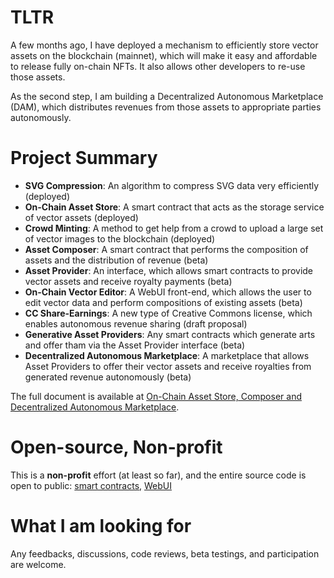 # TLTR

A few months ago, I have deployed a mechanism to efficiently store vector assets on the blockchain (mainnet), which will make it easy and affordable to release fully on-chain NFTs. It also allows other developers to re-use those assets.

As the second step, I am building a Decentralized Autonomous Marketplace (DAM), which distributes revenues from those assets to appropriate parties autonomously.

# Project Summary

- **SVG Compression**: An algorithm to compress SVG data very efficiently (deployed)
- **On-Chain Asset Store**: A smart contract that acts as the storage service of vector assets (deployed)
- **Crowd Minting**: A method to get help from a crowd to upload a large set of vector images to the blockchain (deployed)
- **Asset Composer**: A smart contract that performs the composition of assets and the distribution of revenue (beta)
- **Asset Provider**: An interface, which allows smart contracts to provide vector assets and receive royalty payments (beta)
- **On-Chain Vector Editor**: A WebUI front-end, which allows the user to edit vector data and perform compositions of existing assets (beta)
- **CC Share-Earnings**: A new type of Creative Commons license, which enables autonomous revenue sharing (draft proposal)
- **Generative Asset Providers**: Any smart contracts which generate arts and offer tham via the Asset Provider interface (beta)
- **Decentralized Autonomous Marketplace**: A marketplace that allows Asset Providers to offer their vector assets and receive royalties from generated revenue autonomously (beta)

The full document is available at [On-Chain Asset Store, Composer and Decentralized Autonomous Marketplace](https://hackmd.io/@snakajima/HJva6n-Jj).

# Open-source, Non-profit

This is a **non-profit** effort (at least so far), and the entire source code is open to public: [smart contracts](https://github.com/Cryptocoders-wtf/assetstore-contract), [WebUI](https://github.com/Cryptocoders-wtf/assetstore)

# What I am looking for

Any feedbacks, discussions, code reviews, beta testings, and participation are welcome.
